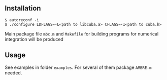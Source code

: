 ## Installation

```
$ autoreconf -i
$ ./configure LDFLAGS=-L<path to libcuba.a> CFLAGS=-I<path to cuba.h>
```

Main package file `mbc.m` and `Makefile` for building programs for numerical integration will be produced 

## Usage

See examples in folder `examples`. For several of them package `AMBRE.m` needed.
